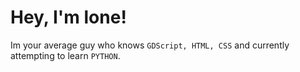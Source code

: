 # Hey, I'm lone!
Im your average guy who knows `GDScript, HTML, CSS` and currently attempting to learn `PYTHON`. 
